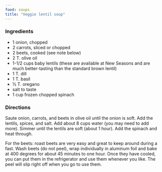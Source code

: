 ```yaml
---
food: soups
title: "Veggie lentil soup"
---
```


### Ingredients

- 1 onion, chopped
- 2 carrots, sliced or chopped
- 2 beets, cooked (see note below)
- 2 T. olive oil
- 1-1/2 cups baby lentils (these are available at New Seasons and are much better-tasting than the standard brown lentil)
- 1 T. dill
- 1 T. basil
- ½ T. oregano
- salt to taste
- 1 cup frozen chopped spinach

### Directions

Saute onion, carrots, and beets in olive oil until the onion is soft. Add the lentils, spices, and salt. Add about 8 cups water (you may need to add more). Simmer until the lentils are soft (about 1 hour). Add the spinach and heat through.

For the beets: roast beets are very easy and great to keep around during a fast. Wash beets (do not peel), wrap individually in aluminum foil and bake at 400 degrees for about 45 minutes to one hour. Once they have cooled, you can put them in the refrigerator and use them whenever you like. The peel will slip right off when you go to use them.
